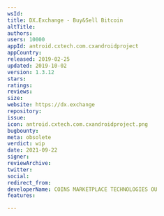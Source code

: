 ```yaml
---
wsId: 
title: DX.Exchange - Buy&Sell Bitcoin
altTitle: 
authors: 
users: 10000
appId: antroid.cxtech.com.cxandroidproject
appCountry: 
released: 2019-02-25
updated: 2019-10-02
version: 1.3.12
stars: 
ratings: 
reviews: 
size: 
website: https://dx.exchange
repository: 
issue: 
icon: antroid.cxtech.com.cxandroidproject.png
bugbounty: 
meta: obsolete
verdict: wip
date: 2021-09-22
signer: 
reviewArchive: 
twitter: 
social: 
redirect_from: 
developerName: COINS MARKETPLACE TECHNOLOGIES OU
features: 

---
```


